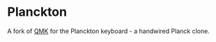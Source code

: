 # Planckton

A fork of [QMK](https://github.com/qmk/qmk_firmware) for the Planckton keyboard - a handwired Planck clone.
